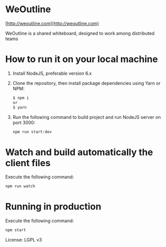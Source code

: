# WeOutline

[http://weoutline.com](http://weoutline.com)

WeOutline is a shared whiteboard, designed to work among distributed teams

# How to run it on your local machine

1. Install NodeJS, preferable version 6.x
2. Clone the repository, then install package dependencies using Yarn or NPM:
     ```bash
     $ npm i
     or
     $ yarn
     ```

3. Run the following command to build project and run NodeJS server on port 3000:
     ```bash
     npm run start:dev
     ```

# Watch and build automatically the client files

Execute the following command:
  ```bash
  npm run watch
  ```

# Running in production

Execute the following command:
  ```bash
  npm start
  ```

License: LGPL v3
